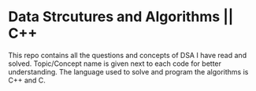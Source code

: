 # Data Strcutures and Algorithms || C++ 

This repo contains all the questions and concepts of DSA I have read and solved. Topic/Concept name is given next to each code for better understanding.
The language used to solve and program the algorithms is C++ and C.

